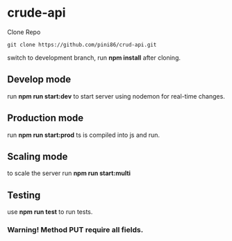 # crude-api
Clone Repo 
```
git clone https://github.com/pini86/crud-api.git
```
switch to development branch,
run **npm install** after cloning.

## **Develop mode**
run **npm run start:dev**
to start server using nodemon for real-time changes.

## **Production mode**
run **npm run start:prod**
ts is compiled into js and run.

## **Scaling mode**
to scale the server run **npm run start:multi**

## **Testing**
use **npm run test** to run tests.

### Warning! Method PUT require all fields.